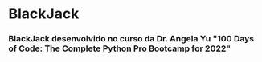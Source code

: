 # BlackJack
### BlackJack desenvolvido no curso da Dr. Angela Yu "100 Days of Code: The Complete Python Pro Bootcamp for 2022"
